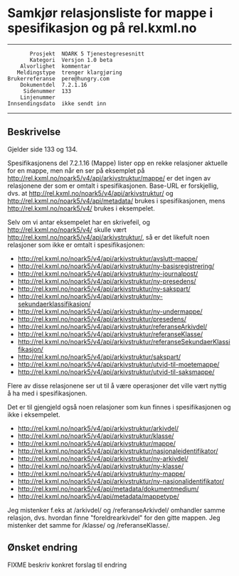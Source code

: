Samkjør relasjonsliste for mappe i spesifikasjon og på rel.kxml.no
==================================================================

 ------------------  ---------------------------------
           Prosjekt  NOARK 5 Tjenestegresesnitt
           Kategori  Versjon 1.0 beta
        Alvorlighet  kommentar
       Meldingstype  trenger klargjøring
    Brukerreferanse  pere@hungry.com
        Dokumentdel  7.2.1.16
         Sidenummer  133
        Linjenummer  
    Innsendingsdato  ikke sendt inn
 ------------------  ---------------------------------

Beskrivelse
-----------

Gjelder side 133 og 134.

Spesifikasjonens del 7.2.1.16 (Mappe) lister opp en rekke relasjoner
aktuelle for en mappe, men når en ser på eksemplet på
http://rel.kxml.no/noark5/v4/api/arkivstruktur/mappe/ er det ingen av
relasjonene der som er omtalt i spesifikasjonen.  Base-URL er
forskjellig, dvs. at http://rel.kxml.no/noark5/v4/api/arkivstruktur/
og http://rel.kxml.no/noark5/v4/api/metadata/ brukes i
spesifikasjonen, mens http://rel.kxml.no/noark5/v4/ brukes i
eksempelet.

Selv om vi antar eksempelet har en skrivefeil, og
http://rel.kxml.no/noark5/v4/ skulle vært
http://rel.kxml.no/noark5/v4/api/arkivstruktur/, så er det likefult
noen relasjoner som ikke er omtalt i spesifikasjonen:

 * http://rel.kxml.no/noark5/v4/api/arkivstruktur/avslutt-mappe/
 * http://rel.kxml.no/noark5/v4/api/arkivstruktur/ny-basisregistrering/
 * http://rel.kxml.no/noark5/v4/api/arkivstruktur/ny-journalpost/
 * http://rel.kxml.no/noark5/v4/api/arkivstruktur/ny-presedens/
 * http://rel.kxml.no/noark5/v4/api/arkivstruktur/ny-sakspart/
 * http://rel.kxml.no/noark5/v4/api/arkivstruktur/ny-sekundaerklassifikasjon/
 * http://rel.kxml.no/noark5/v4/api/arkivstruktur/ny-undermappe/
 * http://rel.kxml.no/noark5/v4/api/arkivstruktur/presedens/
 * http://rel.kxml.no/noark5/v4/api/arkivstruktur/referanseArkivdel/
 * http://rel.kxml.no/noark5/v4/api/arkivstruktur/referanseKlasse/
 * http://rel.kxml.no/noark5/v4/api/arkivstruktur/referanseSekundaerKlassifikasjon/
 * http://rel.kxml.no/noark5/v4/api/arkivstruktur/sakspart/
 * http://rel.kxml.no/noark5/v4/api/arkivstruktur/utvid-til-moetemappe/
 * http://rel.kxml.no/noark5/v4/api/arkivstruktur/utvid-til-saksmappe/

Flere av disse relasjonene ser ut til å være operasjoner det ville
vært nyttig å ha med i spesifikasjonen.

Det er til gjengjeld også noen relasjoner som kun finnes i
spesifikasjonen og ikke i eksempelet.

 * http://rel.kxml.no/noark5/v4/api/arkivstruktur/arkivdel/
 * http://rel.kxml.no/noark5/v4/api/arkivstruktur/klasse/
 * http://rel.kxml.no/noark5/v4/api/arkivstruktur/mappe/
 * http://rel.kxml.no/noark5/v4/api/arkivstruktur/nasjonaleidentifikator/
 * http://rel.kxml.no/noark5/v4/api/arkivstruktur/ny-arkivdel/
 * http://rel.kxml.no/noark5/v4/api/arkivstruktur/ny-klasse/
 * http://rel.kxml.no/noark5/v4/api/arkivstruktur/ny-mappe/
 * http://rel.kxml.no/noark5/v4/api/arkivstruktur/ny-nasjonalidentifikator/
 * http://rel.kxml.no/noark5/v4/api/metadata/dokumentmedium/
 * http://rel.kxml.no/noark5/v4/api/metadata/mappetype/

Jeg mistenker f.eks at /arkivdel/ og /referanseArkivdel/ omhandler
samme relasjon, dvs. hvordan finne "foreldrearkivdel" for den gitte
mappen.  Jeg mistenker det samme for /klasse/ og /referanseKlasse/.

Ønsket endring
--------------

FIXME beskriv konkret forslag til endring
